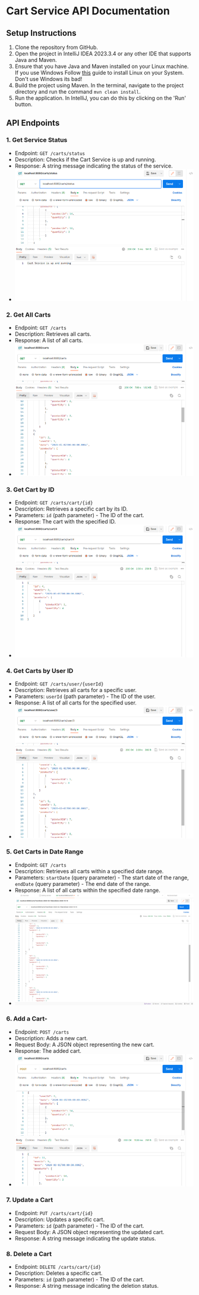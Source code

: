 # Cart Service API Documentation

## Setup Instructions

1. Clone the repository from GitHub.
2. Open the project in IntelliJ IDEA 2023.3.4 or any other IDE that supports Java and Maven.
3. Ensure that you have Java and Maven installed on your Linux machine. If you use Windows Follow [this](https://itsfoss.com/install-windows-after-ubuntu-dual-boot/) guide to install Linux on your System. Don't use Windows its bad!
4. Build the project using Maven. In the terminal, navigate to the project directory and run the command `mvn clean install`.
5. Run the application. In IntelliJ, you can do this by clicking on the 'Run' button.

## API Endpoints

### 1. Get Service Status

- Endpoint: `GET /carts/status`
- Description: Checks if the Cart Service is up and running.
- Response: A string message indicating the status of the service.
- ![img.png](img.png)

### 2. Get All Carts

- Endpoint: `GET /carts`
- Description: Retrieves all carts.
- Response: A list of all carts.
- ![img_1.png](img_1.png)

### 3. Get Cart by ID

- Endpoint: `GET /carts/cart/{id}`
- Description: Retrieves a specific cart by its ID.
- Parameters: `id` (path parameter) - The ID of the cart.
- Response: The cart with the specified ID.
- ![img_2.png](img_2.png)

### 4. Get Carts by User ID

- Endpoint: `GET /carts/user/{userId}`
- Description: Retrieves all carts for a specific user.
- Parameters: `userId` (path parameter) - The ID of the user.
- Response: A list of all carts for the specified user.
- ![img_3.png](img_3.png)

### 5. Get Carts in Date Range

- Endpoint: `GET /carts`
- Description: Retrieves all carts within a specified date range.
- Parameters: `startDate` (query parameter) - The start date of the range, `endDate` (query parameter) - The end date of the range.
- Response: A list of all carts within the specified date range.
- ![img_5.png](img_5.png)

### 6. Add a Cart-

- Endpoint: `POST /carts`
- Description: Adds a new cart.
- Request Body: A JSON object representing the new cart.
- Response: The added cart.
- ![img_4.png](img_4.png)

### 7. Update a Cart

- Endpoint: `PUT /carts/cart/{id}`
- Description: Updates a specific cart.
- Parameters: `id` (path parameter) - The ID of the cart.
- Request Body: A JSON object representing the updated cart.
- Response: A string message indicating the update status.

### 8. Delete a Cart

- Endpoint: `DELETE /carts/cart/{id}`
- Description: Deletes a specific cart.
- Parameters: `id` (path parameter) - The ID of the cart.
- Response: A string message indicating the deletion status.
